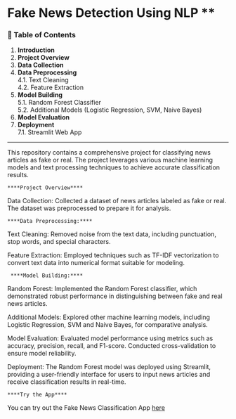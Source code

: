 # Fake News Detection Using NLP **
### 📑 Table of Contents

1. **Introduction**
2. **Project Overview**
3. **Data Collection**
4. **Data Preprocessing**  
   4.1. Text Cleaning  
   4.2. Feature Extraction
5. **Model Building**  
   5.1. Random Forest Classifier  
   5.2. Additional Models (Logistic Regression, SVM, Naive Bayes)
6. **Model Evaluation**
7. **Deployment**  
   7.1. Streamlit Web App


---

This repository contains a comprehensive project for classifying news articles as fake or real. The project leverages various machine learning models and text processing techniques to achieve accurate classification results.

    ****Project Overview****

Data Collection: Collected a dataset of news articles labeled as fake or real. The dataset was preprocessed to prepare it for analysis.

    ****Data Preprocessing:****

Text Cleaning: Removed noise from the text data, including punctuation, stop words, and special characters.

Feature Extraction: Employed techniques such as TF-IDF vectorization to convert text data into numerical format suitable for modeling.

     ****Model Building:****

Random Forest: Implemented the Random Forest classifier, which demonstrated robust performance in distinguishing between fake and real news articles.

Additional Models: Explored other machine learning models, including Logistic Regression, SVM and Naive Bayes, for comparative analysis.

Model Evaluation: Evaluated model performance using metrics such as accuracy, precision, recall, and F1-score. Conducted cross-validation to ensure model reliability.

Deployment: The Random Forest model was deployed using Streamlit, providing a user-friendly interface for users to input news articles and receive classification results in real-time.





    ****Try the App****

You can try out the Fake News Classification App [here](https://fake-news-detection-hnp.streamlit.app/)
